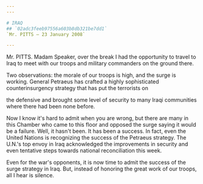 ```yaml
---
---

# IRAQ
## `02adc3feeb97556a603b8db321be7dd1`
`Mr. PITTS — 23 January 2008`

---
```



Mr. PITTS. Madam Speaker, over the break I had the opportunity to 
travel to Iraq to meet with our troops and military commanders on the 
ground there.

Two observations: the morale of our troops is high, and the surge is 
working. General Petraeus has crafted a highly sophisticated 
counterinsurgency strategy that has put the terrorists on


the defensive and brought some level of security to many Iraqi 
communities where there had been none before.

Now I know it's hard to admit when you are wrong, but there are many 
in this Chamber who came to this floor and opposed the surge saying it 
would be a failure. Well, it hasn't been. It has been a success. In 
fact, even the United Nations is recognizing the success of the 
Petraeus strategy. The U.N.'s top envoy in Iraq acknowledged the 
improvements in security and even tentative steps towards national 
reconciliation this week.

Even for the war's opponents, it is now time to admit the success of 
the surge strategy in Iraq. But, instead of honoring the great work of 
our troops, all I hear is silence.
